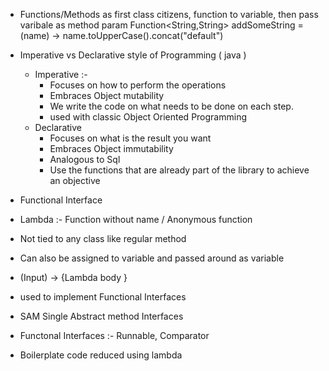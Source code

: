 
* Functions/Methods as first class citizens, function to variable, then pass varibale as method param
    Function<String,String> addSomeString = (name) -> name.toUpperCase().concat("default")
* Imperative vs Declarative style of Programming ( java )
  * Imperative  :- 
    * Focuses on how to perform the operations
    * Embraces Object mutability
    * We write the code on what needs to be done on each step.
    * used with classic Object Oriented Programming
  * Declarative
    * Focuses on what is the result you want
    * Embraces Object immutability
    * Analogous to Sql
    * Use the functions that are already part of the library to achieve an objective

* Functional Interface
*  Lambda :- Function without name / Anonymous function
*  Not tied to any class like regular method
*  Can also be assigned to variable and passed around as variable
* (Input) -> {Lambda body }
*  used to implement Functional Interfaces
*  SAM Single Abstract method Interfaces
* Functonal Interfaces :- Runnable, Comparator
* Boilerplate  code reduced using lambda 
  